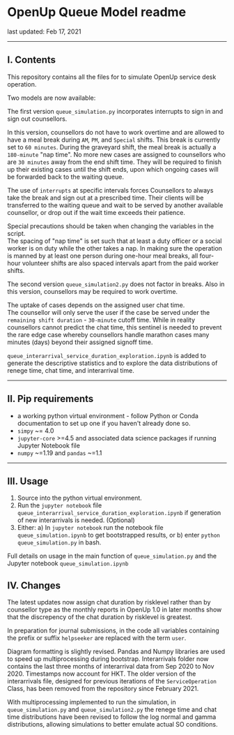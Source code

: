 # OpenUp Queue Model readme
last updated: Feb 17, 2021

---

## I. Contents
This repository contains all the files for to simulate OpenUp service desk
operation.

Two models are now available:

The first version `queue_simulation.py` incorporates interrupts to sign in and
sign out counsellors.  

In this version, counsellors do not have to work overtime and are allowed to 
have a meal break during `AM`, `PM`, and `Special` shifts.
This break is currently set to `60 minutes`. During the graveyard shift,
the meal break is actually a `180-minute` "nap time".
No more new cases are assigned to counsellors who are `30 minutes` away from
the end shift time.  They will be required to finish
up their existing cases until the shift ends, upon which ongoing cases will be
forwarded back to the waiting queue.

The use of `interrupts` at specific intervals forces Counsellors to always take 
the break and sign out at a prescribed time.  Their clients will be transferred
to the waiting queue and wait to be served by another available counsellor, or 
drop out if the wait time exceeds their patience.  

Special precautions should be taken when changing the variables in the script.  
The spacing of "nap time" is set such that at least a duty officer or a social
worker is on duty while the other takes a nap.  In making sure the operation is 
manned by at least one person during one-hour meal breaks, all four-hour
volunteer shifts are also spaced intervals apart from the paid worker shifts.

The second version `queue_simulation2.py` does not factor in breaks.
Also in this version, counsellors may be required to work overtime.

The uptake of cases depends on the assigned user chat time.  
The counsellor will only serve the user if the case be served under the 
`remaining shift duration` - `30-minute` cutoff time.
While in reality counsellors cannot predict the chat time, this sentinel is
needed to prevent the rare edge case whereby counsellors handle marathon cases
many minutes (days) beyond their assigned signoff time.

`queue_interarrival_service_duration_exploration.ipynb` is added to generate
the descriptive statistics and to explore the data distributions of renege time,
chat time, and interarrival time.

---

## II. Pip requirements
+ a working python virtual environment - follow Python or Conda documentation
to set up one if you haven't already done so.
+ `simpy` ~= 4.0
+ `jupyter-core` >=4.5 and associated data science packages if running Jupyter 
Notebook file
+ `numpy` ~=1.19 and `pandas` ~=1.1

---


## III. Usage
1. Source into the python virtual environment.
2. Run the `jupyter notebook` file 
`queue_interarrival_service_duration_exploration.ipynb` if generation of new
interarrivals is needed. (Optional)
3. Either: a) In `jupyter notebook` run the notebook file 
`queue_simulation.ipynb` to get bootstrapped results, or 
b) enter `python queue_simulation.py` in bash.

Full details on usage in the main function of `queue_simulation.py` and the
Jupyter notebook `queue_simulation.ipynb` 



## IV. Changes
The latest updates now assign chat duration by risklevel rather than by 
counsellor type as the monthly reports in OpenUp 1.0 in later months
show that the discrepency of the chat duration by risklevel is greatest.

In preparation for journal submissions, in the code all variables containing 
the prefix or suffix `helpseeker` are replaced with the term `user`.

Diagram formatting is slightly revised.  Pandas and Numpy libraries are used 
to speed up multiprocessing during bootstrap.  Interarrivals folder now contains
the last three months of interarrival data from Sep 2020 to Nov 2020.
Timestamps now account for HKT.  The older version of the interarrivals file,
designed for previous iterations of the `ServiceOperation` Class, 
has been removed from the repository since February 2021.

With multiprocessing implemented to run the simulation, in 
`queue_simulation.py` and `queue_simulation2.py` the renege time and
chat time distributions have been revised to follow the log normal and
gamma distributions, allowing simulations to better emulate actual SO
conditions.